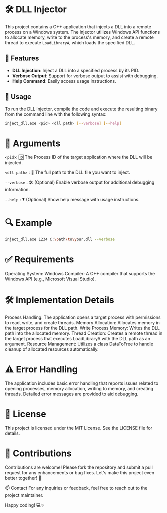 # 🛠️ DLL Injector

This project contains a C++ application that injects a DLL into a remote process on a Windows system. The injector utilizes Windows API functions to allocate memory, write to the process's memory, and create a remote thread to execute `LoadLibraryA`, which loads the specified DLL.

## 🚀 Features

- **DLL Injection**: Inject a DLL into a specified process by its PID.
- **Verbose Output**: Support for verbose output to assist with debugging.
- **Help Command**: Easily access usage instructions.

## 📜 Usage

To run the DLL injector, compile the code and execute the resulting binary from the command line with the following syntax:

```bash
inject_dll.exe <pid> <dll path> [--verbose] [--help]

```
# 🧩 Arguments

```<pid>```: 🆔 The Process ID of the target application where the DLL will be injected.

```<dll path>``` : 📂 The full path to the DLL file you want to inject.

```--verbose``` : 🛠️ (Optional) Enable verbose output for additional debugging information.

```--help``` : ❓ (Optional) Show help message with usage instructions.

# 🔍 Example
```bash
inject_dll.exe 1234 C:\path\to\your.dll --verbose
```

# ✅ Requirements

Operating System: Windows
Compiler: A C++ compiler that supports the Windows API (e.g., Microsoft Visual Studio).

# 🛠️ Implementation Details

Process Handling: The application opens a target process with permissions to read, write, and create threads.
Memory Allocation: Allocates memory in the target process for the DLL path.
Write Process Memory: Writes the DLL path into the allocated memory.
Thread Creation: Creates a remote thread in the target process that executes LoadLibraryA with the DLL path as an argument.
Resource Management: Utilizes a class DataToFree to handle cleanup of allocated resources automatically.

# ⚠️ Error Handling
The application includes basic error handling that reports issues related to opening processes, memory allocation, writing to memory, and creating threads. Detailed error messages are provided to aid debugging.

# 📄 License

This project is licensed under the MIT License. See the LICENSE file for details.

# 🤝 Contributions

Contributions are welcome! Please fork the repository and submit a pull request for any enhancements or bug fixes. Let's make this project even better together! 🎉

📫 Contact
For any inquiries or feedback, feel free to reach out to the project maintainer.

Happy coding! 💻✨
